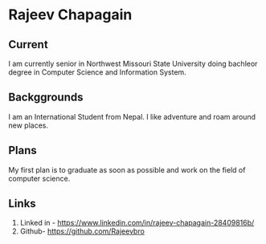# Rajeev Chapagain
## Current
I am currently senior in Northwest Missouri State University doing bachleor degree in Computer Science and Information System.
## Backggrounds
I am an International Student from Nepal. I like adventure and roam around new places.
## Plans
My first plan is to graduate as soon as possible and work on the field of computer science.
## Links 
1. Linked in - https://www.linkedin.com/in/rajeev-chapagain-28409816b/
1. Github- https://github.com/Rajeevbro